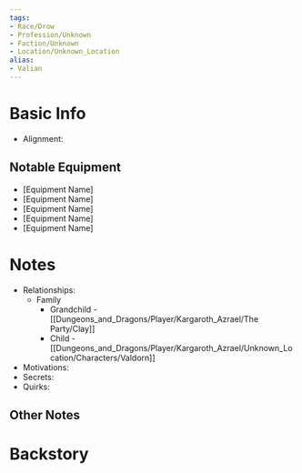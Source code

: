 ```yaml
---
tags:
- Race/Drow
- Profession/Unknown
- Faction/Unknown
- Location/Unknown_Location
alias:
- Valian
---
```

# Basic Info
- Alignment: 

## Notable Equipment
- [Equipment Name]
- [Equipment Name]
- [Equipment Name]
- [Equipment Name]
- [Equipment Name]

# Notes
- Relationships: 
	- Family
		- Grandchild - [[Dungeons_and_Dragons/Player/Kargaroth_Azrael/The Party/Clay]]
		- Child - [[Dungeons_and_Dragons/Player/Kargaroth_Azrael/Unknown_Location/Characters/Valdorn]]
- Motivations: 
- Secrets: 
- Quirks: 

## Other Notes


# Backstory
